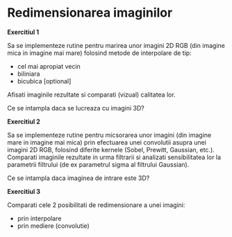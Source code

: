 
# Redimensionarea imaginilor

**Exercitiul 1** 

Sa se implementeze rutine pentru marirea unor imagini 2D RGB (din imagine mica in imagine mai mare) folosind metode de interpolare de tip:
- cel mai apropiat vecin
- biliniara
- bicubica \[optional\]

Afisati imaginile rezultate si comparati (vizual) calitatea lor.

Ce se intampla daca se lucreaza cu imagini 3D?


**Exercitiul 2**

Sa se implementeze rutine pentru micsorarea unor imagini (din imagine mare in imagine mai mica) prin efectuarea unei convolutii asupra unei imagini 2D RGB, folosind diferite kernele (Sobel, Prewitt, Gaussian, etc.). Comparati imaginile rezultate in urma filtrarii si analizati sensibilitatea lor la parametrii filtrului (de ex parametrul sigma al filtrului Gaussian).

Ce se intampla daca imaginea de intrare este 3D?

**Exercitiul 3**

Comparati cele 2 posibilitati de redimensionare a unei imagini:
- prin interpolare
- prin mediere (convolutie)

